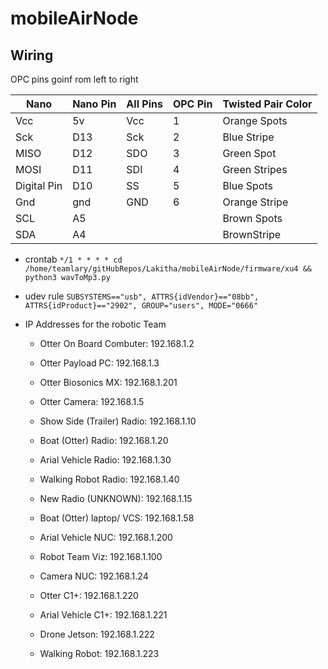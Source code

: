 # mobileAirNode
## Wiring 

 OPC pins goinf rom left to right 

| Nano        | Nano Pin  | All Pins | OPC Pin | Twisted Pair Color |
|-------------|-----------|----------|---------|--------------------|
| Vcc         | 5v        | Vcc      | 1       | Orange Spots       |
| Sck         | D13       | Sck      | 2       | Blue Stripe        |
| MISO        | D12       | SDO      | 3       | Green Spot         |
| MOSI        | D11       | SDI      | 4       | Green Stripes      |
| Digital Pin | D10       | SS       | 5       | Blue Spots         |
| Gnd         | gnd       | GND      | 6       |   Orange Stripe     |
| SCL         | A5        |          |         |  Brown Spots     |
| SDA         | A4        |          |         | BrownStripe      |

- crontab 
```*/1 * * * * cd /home/teamlary/gitHubRepos/Lakitha/mobileAirNode/firmware/xu4 && python3 wavToMp3.py ```

- udev rule 
```SUBSYSTEMS=="usb", ATTRS{idVendor}=="08bb", ATTRS{idProduct}=="2902", GROUP="users", MODE="0666"```

- IP Addresses for the robotic Team

  - Otter On Board Combuter: 192.168.1.2
  - Otter Payload PC: 192.168.1.3
  - Otter Biosonics MX: 192.168.1.201
  - Otter Camera: 192.168.1.5
  
  - Show Side (Trailer) Radio: 192.168.1.10
  - Boat (Otter) Radio: 192.168.1.20
  - Arial Vehicle Radio: 192.168.1.30
  - Walking Robot Radio: 192.168.1.40
 
  - New Radio (UNKNOWN): 192.168.1.15 
  
  - Boat (Otter) laptop/ VCS: 192.168.1.58
  - Arial Vehicle NUC: 192.168.1.200
  - Robot Team Viz: 192.168.1.100
  - Camera NUC: 192.168.1.24
  
  - Otter C1+: 192.168.1.220 
  - Arial Vehicle C1+: 192.168.1.221
  - Drone Jetson: 192.168.1.222
  - Walking Robot: 192.168.1.223
  
